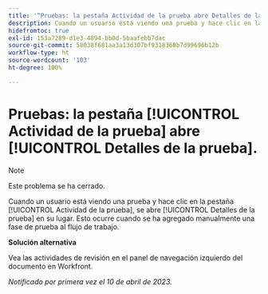 ```yaml
---
title: '“Pruebas: la pestaña Actividad de la prueba abre Detalles de la prueba”'
description: Cuando un usuario está viendo una prueba y hace clic en la pestaña Actividad de la prueba, se abre Detalles de la prueba en su lugar. Esto ocurre cuando se ha agregado manualmente una fase de prueba al flujo de trabajo.
hidefromtoc: true
exl-id: 153a7289-d1e3-4894-bb0d-5baafebb7dac
source-git-commit: 58038f681aa3a13d307bf9318368b7d99696b12b
workflow-type: ht
source-wordcount: '103'
ht-degree: 100%

---
```


# Pruebas: la pestaña [!UICONTROL Actividad de la prueba] abre [!UICONTROL Detalles de la prueba].

<!--This article is on WF and WFP TOCs-->

<!--Valid issue, live for workaround-->

>[!NOTE]
>
>Este problema se ha cerrado.

Cuando un usuario está viendo una prueba y hace clic en la pestaña [!UICONTROL Actividad de la prueba], se abre [!UICONTROL Detalles de la prueba] en su lugar. Esto ocurre cuando se ha agregado manualmente una fase de prueba al flujo de trabajo.

**Solución alternativa**

Vea las actividades de revisión en el panel de navegación izquierdo del documento en Workfront.

_Notificado por primera vez el 10 de abril de 2023._
